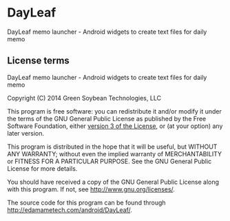 DayLeaf
=======

DayLeaf memo launcher - Android widgets to create text files for daily memo

License terms
-------------
DayLeaf memo launcher - Android widgets to create text files for
daily memo

Copyright (C) 2014 Green Soybean Technologies, LLC
<edamametech at gmail.com>

This program is free software: you can redistribute it and/or
modify it under the terms of the GNU General Public License as
published by the Free Software Foundation, either [version 3 of
the License](http://edamametech.com/gpl-3.0-standalone.html), or
(at your option) any later version.

This program is distributed in the hope that it will be useful,
but WITHOUT ANY WARRANTY; without even the implied warranty of
MERCHANTABILITY or FITNESS FOR A PARTICULAR PURPOSE. See the GNU
General Public License for more details.

You should have received a copy of the GNU General Public License
along with this program. If not, see
<http://www.gnu.org/licenses/>.

The source code for this program can be found through
<http://edamametech.com/android/DayLeaf/>.
